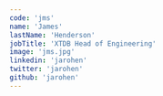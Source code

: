 ```yaml
---
code: 'jms'
name: 'James'
lastName: 'Henderson'
jobTitle: 'XTDB Head of Engineering'
image: 'jms.jpg'
linkedin: 'jarohen'
twitter: 'jarohen'
github: 'jarohen'
---
```


